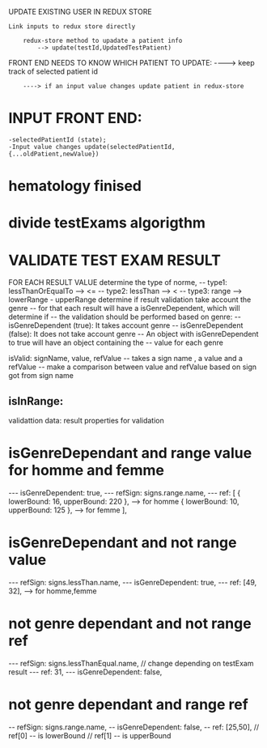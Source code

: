 UPDATE EXISTING USER IN REDUX STORE

    Link inputs to redux store directly

        redux-store method to upadate a patient info
            --> update(testId,UpdatedTestPatient)

FRONT END NEEDS TO KNOW WHICH PATIENT TO UPDATE:
----> keep track of selected patient id

        ----> if an input value changes update patient in redux-store

# INPUT FRONT END:

    -selectedPatientId (state);
    -Input value changes update(selectedPatientId,{...oldPatient,newValue})

# hematology finised

# divide testExams algorigthm

# VALIDATE TEST EXAM RESULT

FOR EACH RESULT VALUE
determine the type of norme,
-- type1: lessThanOrEqualTo --> <=
-- type2: lessThan --> <
-- type3: range --> lowerRange - upperRange
determine if result validation take account the genre
-- for that each result will have a isGenreDependent, which will determine if
-- the validation should be performed based on genre:
-- isGenreDependent (true): It takes account genre
-- isGenreDependent (false): It does not take account genre
-- An object with isGenreDependent to true will have an object containing the
-- value for each genre

isValid: signName, value, refValue
-- takes a sign name , a value and a refValue
-- make a comparison between value and refValue based on sign got from sign name

## isInRange:

validattion data: result properties for validation

# isGenreDependant and range value for homme and femme

--- isGenreDependent: true,
--- refSign: signs.range.name,
--- ref: [
{ lowerBound: 16, upperBound: 220 }, --> for homme
{ lowerBound: 10, upperBound: 125 }, --> for femme
],

# isGenreDependant and not range value

--- refSign: signs.lessThan.name,
--- isGenreDependent: true,
--- ref: [49, 32], --> for homme,femme

# not genre dependant and not range ref

--- refSign: signs.lessThanEqual.name, // change depending on testExam result
--- ref: 31,
--- isGenreDependent: false,

# not genre dependant and range ref

-- refSign: signs.range.name,
-- isGenreDependent: false,
-- ref: [25,50],
// ref[0] -- is lowerBound
// ref[1] -- is upperBound
